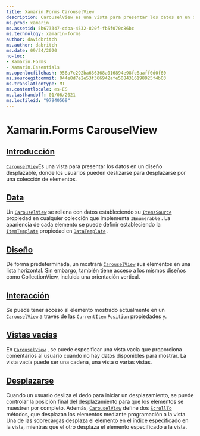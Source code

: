```yaml
---
title: Xamarin.Forms CarouselView
description: CarouselView es una vista para presentar los datos en un diseño desplazable, donde los usuarios pueden deslizarse para desplazarse por una colección de elementos.
ms.prod: xamarin
ms.assetid: 5b673347-cdba-4532-820f-fb5f070c86bc
ms.technology: xamarin-forms
author: davidbritch
ms.author: dabritch
ms.date: 09/24/2020
no-loc:
- Xamarin.Forms
- Xamarin.Essentials
ms.openlocfilehash: 958a7c292ba636368a016894e98fe8aaff0d0f60
ms.sourcegitcommit: 044e8d7e2e53f366942afe5084316198925f4b03
ms.translationtype: MT
ms.contentlocale: es-ES
ms.lasthandoff: 01/06/2021
ms.locfileid: "97940569"
---
```

# <a name="no-locxamarinforms-carouselview"></a>Xamarin.Forms CarouselView

## <a name="introduction"></a>[Introducción](introduction.md)

[`CarouselView`](xref:Xamarin.Forms.CarouselView)Es una vista para presentar los datos en un diseño desplazable, donde los usuarios pueden deslizarse para desplazarse por una colección de elementos.

## <a name="data"></a>[Data](populate-data.md)

Un [`CarouselView`](xref:Xamarin.Forms.CarouselView) se rellena con datos estableciendo su [`ItemsSource`](xref:Xamarin.Forms.ItemsView.ItemsSource) propiedad en cualquier colección que implementa `IEnumerable` . La apariencia de cada elemento se puede definir estableciendo la [`ItemTemplate`](xref:Xamarin.Forms.ItemsView.ItemTemplate) propiedad en [`DataTemplate`](xref:Xamarin.Forms.DataTemplate) .

## <a name="layout"></a>[Diseño](layout.md)

De forma predeterminada, un mostrará [`CarouselView`](xref:Xamarin.Forms.CarouselView) sus elementos en una lista horizontal. Sin embargo, también tiene acceso a los mismos diseños como CollectionView, incluida una orientación vertical.

## <a name="interaction"></a>[Interacción](interaction.md)

Se puede tener acceso al elemento mostrado actualmente en un [`CarouselView`](xref:Xamarin.Forms.CarouselView) a través de las `CurrentItem` `Position` propiedades y.

## <a name="empty-views"></a>[Vistas vacías](emptyview.md)

En [`CarouselView`](xref:Xamarin.Forms.CarouselView) , se puede especificar una vista vacía que proporciona comentarios al usuario cuando no hay datos disponibles para mostrar. La vista vacía puede ser una cadena, una vista o varias vistas.

## <a name="scrolling"></a>[Desplazarse](scrolling.md)

Cuando un usuario desliza el dedo para iniciar un desplazamiento, se puede controlar la posición final del desplazamiento para que los elementos se muestren por completo. Además, [`CarouselView`](xref:Xamarin.Forms.CarouselView) define dos [`ScrollTo`](xref:Xamarin.Forms.ItemsView.ScrollTo*) métodos, que desplazan los elementos mediante programación a la vista. Una de las sobrecargas desplaza el elemento en el índice especificado en la vista, mientras que el otro desplaza el elemento especificado a la vista.
